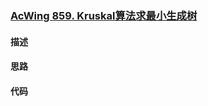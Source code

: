 ### [AcWing 859. Kruskal算法求最小生成树](https://www.acwing.com/problem/content/861/)

#### 描述


#### 思路


#### 代码